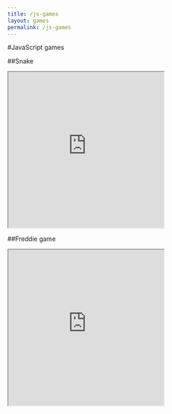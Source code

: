```yaml
---
title: /js-games
layout: games
permalink: /js-games
---
```


#JavaScript games

##Snake

<iframe src="https://editor.p5js.org/Plotkine/present/wt0UfN_ce" width="350px" height="350px" frameBorder="1" title="snake"></iframe>

##Freddie game

<iframe src="https://editor.p5js.org/Plotkine/present/_6t0LDFnp" width="350px" height="350px" frameBorder="1" title="snake"></iframe>
